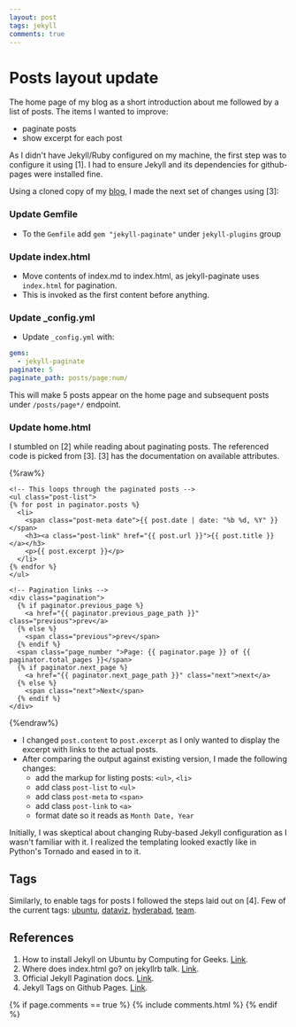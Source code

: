 ```yaml
---
layout: post
tags: jekyll
comments: true
---
```


# Posts layout update

The home page of my blog as a short introduction about me followed by a list of posts. The items I wanted to improve:

- paginate posts
- show excerpt for each post

As I didn't have Jekyll/Ruby configured on my machine, the first step was to configure it using [1]. I had to ensure Jekyll and its dependencies for github-pages were installed fine.

Using a cloned copy of my [blog](https://github.com/bkamapantula/bkamapantula.github.io/), I made the next set of changes using [3]:

### Update Gemfile
- To the `Gemfile` add `gem "jekyll-paginate"` under `jekyll-plugins` group

### Update index.html
- Move contents of index.md to index.html, as jekyll-paginate uses `index.html` for pagination.
- This is invoked as the first content before anything.

### Update _config.yml
- Update `_config.yml` with:

```yaml
gems:
  - jekyll-paginate
paginate: 5
paginate_path: posts/page:num/
```

This will make 5 posts appear on the home page and subsequent posts under `/posts/page*/` endpoint.

### Update home.html

I stumbled on [2] while reading about paginating posts. The referenced code is picked from [3]. [3] has the documentation on available attributes.

{%raw%}
```
<!-- This loops through the paginated posts -->
<ul class="post-list">
{% for post in paginator.posts %}
  <li>
    <span class="post-meta date">{{ post.date | date: "%b %d, %Y" }}</span>
    <h3><a class="post-link" href="{{ post.url }}">{{ post.title }}</a></h3>
    <p>{{ post.excerpt }}</p>
  </li>
{% endfor %}
</ul>

<!-- Pagination links -->
<div class="pagination">
  {% if paginator.previous_page %}
    <a href="{{ paginator.previous_page_path }}" class="previous">prev</a>
  {% else %}
    <span class="previous">prev</span>
  {% endif %}
  <span class="page_number ">Page: {{ paginator.page }} of {{ paginator.total_pages }}</span>
  {% if paginator.next_page %}
    <a href="{{ paginator.next_page_path }}" class="next">next</a>
  {% else %}
    <span class="next">Next</span>
  {% endif %}
</div>
```
{%endraw%}

- I changed `post.content` to `post.excerpt` as I only wanted to display the excerpt with links to the actual posts.
- After comparing the output against existing version, I made the following changes:
  - add the markup for listing posts: `<ul>`, `<li>`
  - add class `post-list` to `<ul>`
  - add class `post-meta` to `<span>`
  - add class `post-link` to `<a>`
  - format date so it reads as `Month Date, Year`

Initially, I was skeptical about changing Ruby-based Jekyll configuration as I wasn't familiar with it. I realized the templating looked exactly like in Python's Tornado and eased in to it.

## Tags

Similarly, to enable tags for posts I followed the steps laid out on [4]. Few of the current tags: [ubuntu](https://bkamapantula.github.io/tag/ubuntu), [dataviz](https://bkamapantula.github.io/tag/dataviz), [hyderabad](https://bkamapantula.github.io/tag/hyderabad), [team](https://bkamapantula.github.io/tag/team).

## References

1. How to install Jekyll on Ubuntu by Computing for Geeks. [Link](https://computingforgeeks.com/how-to-install-jekyll-on-ubuntu-18-04/).
2. Where does index.html go? on jekyllrb talk. [Link](https://talk.jekyllrb.com/t/pagination-question-where-does-index-html-go/262/2).
3. Official Jekyll Pagination docs. [Link](https://jekyllrb.com/docs/pagination/).
4. Jekyll Tags on Github Pages. [Link](http://longqian.me/2017/02/09/github-jekyll-tag/).

{% if page.comments == true %}
  {% include comments.html %}
{% endif %}

